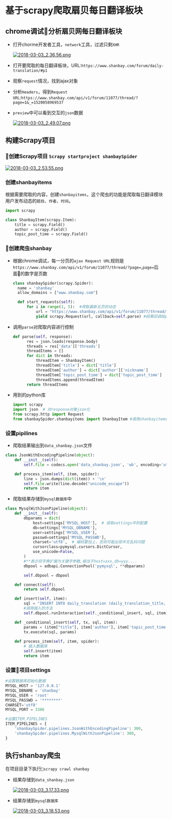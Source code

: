 # 基于scrapy爬取扇贝每日翻译板块

## chrome调试分析扇贝网每日翻译板块

* 打开chorme开发者工具，`network`工具，过滤只剩`XHR`

    [![2018-03-03_2.36.56.png](https://s18.postimg.org/ac1r7zd7d/2018-03-03_2.36.56.png)](https://postimg.org/image/yfsiw9vo5/)

* 打开要爬取的每日翻译板块，URL:`https://www.shanbay.com/forum/daily-translation/#p1`
* 观察`request`情况，找到ajax对象
* 分析`Headers`，得到`Request URL`:`https://www.shanbay.com/api/v1/forum/11077/thread/?page=1&_=1520058969537`
* `preview`中可以看到交互的`json`数据

    [![2018-03-03_2.49.07.png](https://s18.postimg.org/7uq00rqqx/2018-03-03_2.49.07.png)](https://postimg.org/image/srm85forp/)

## 构建Scrapy项目

### 创建Scrapy项目 `Scrapy startproject shanbaySpider`

[![2018-03-03_2.53.55.png](https://s26.postimg.org/r82vzbnd5/2018-03-03_2.53.55.png)](https://postimg.org/image/f67i56e4l/)

### 创建shanbayitems

根据需要爬取的内容，创建`shanbayitems`，这个爬虫的功能是爬取每日翻译模块用户发布动态的`题目`、`作者`、`时间`。

```python
import scrapy

class ShanbayItem(scrapy.Item):
    title = scrapy.Field()
    author = scrapy.Field()
    topic_post_time = scrapy.Field()
```

### 创建爬虫shanbay

* 根据chrome调试，每一分页的`ajax Request URL`规则是`https://www.shanbay.com/api/v1/forum/11077/thread/?page=`,`page=`后面的数字是页数

  ```python
  class shanbaySpider(scrapy.Spider):
    name = 'shanbay'
    allow_domains = ["www.shanbay.com"]

    def start_requests(self):
        for i in range(1, 5):  #爬取最新五页的动态
            url = "https://www.shanbay.com/api/v1/forum/11077/thread/?page={}".format(i)
            yield scrapy.Request(url, callback=self.parse) #结果回调给parse
  ```

* 调用`parse`对爬取内容进行控制

  ```python
  def parse(self, response):
        res = json.loads(response.body)
        threads = res['data']['threads']
        threadItems = []
        for dict in threads:
            threadItem = ShanbayItem()
            threadItem['title'] = dict['title']
            threadItem['author'] = dict['author']['nickname']
            threadItem['topic_post_time'] = dict['topic_post_time']
            threadItems.append(threadItem)
        return threadItems
  ```

* 用到的python库

  ```python
  import scrapy
  import json  # 对response对象json化
  from scrapy.http import Request
  from shanbaySpider.shanbayitems import ShanbayItem #调用shanbayitems
  ```

### 设置pipilines

* 爬取结果输出到`data_shanbay.json`文件

```python
class JsonWithEncodingPipeline(object):
    def __init__(self):
        self.file = codecs.open('data_shanbay.json', 'wb', encoding='utf-8')

    def process_item(self, item, spider):
        line = json.dumps(dict(item)) + '\n'
        self.file.write(line.decode("unicode_escape"))
        return item
```

* 爬取结果存储到`mysql数据库`中

```python
class MysqlWithJsonPipeline(object):
    def __init__(self):
        dbparams = dict(
            host=settings['MYSQL_HOST'],  # 读取settings中的配置
            db=settings['MYSQL_DBNAME'],
            user=settings['MYSQL_USER'],
            passwd=settings['MYSQL_PASSWD'],
            charset='utf8',  # 编码要加上，否则可能出现中文乱码问题
            cursorclass=pymysql.cursors.DictCursor,
            use_unicode=False,
        )
        #**表示将字典扩展为关键字参数,相当于host=xxx,db=yyy....
        dbpool = adbapi.ConnectionPool('pymysql', **dbparams)

        self.dbpool = dbpool

    def connect(self):
        return self.dbpool

    def insert(self, item):
        sql = "INSERT INTO daily_translation (daily_translation_title, daily_translation_author, daily_translation_date) VALUES(%s,%s,%s)"
        #调用插入的方法
        self.dbpool.runInteraction(self._conditional_insert, sql, item)

    def _conditional_insert(self, tx, sql, item):
        params = (item["title"], item['author'], item['topic_post_time'])
        tx.execute(sql, params)
    
    def process_item(self, item, spider):
        # 插入数据库
        self.insert(item)
        return item
```

### 设置项目settings

```python
#设置数据库初始化数据
MYSQL_HOST = '127.0.0.1'
MYSQL_DBNAME = 'shanbay'
MYSQL_USER = 'root'
MYSQL_PASSWD = '********'
CHARSET='utf8'
MYSQL_PORT = 3306

#设置ITEM_PIPELINES
ITEM_PIPELINES = {
    'shanbaySpider.pipelines.JsonWithEncodingPipeline': 300,
    'shanbaySpider.pipelines.MysqlWithJsonPipeline': 300,
}
```

## 执行shanbay爬虫

在项目目录下执行`scrapy crawl shanbay`

* 结果存储到`data_shanbay.json`

  [![2018-03-03_3.17.33.png](https://s26.postimg.org/4ks86z2cp/2018-03-03_3.17.33.png)](https://postimg.org/image/i1p6puco5/)

* 结果存储到`mysql数据库`

  [![2018-03-03_3.18.53.png](https://s26.postimg.org/q778o5ljd/2018-03-03_3.18.53.png)](https://postimg.org/image/ei3906ukl/)